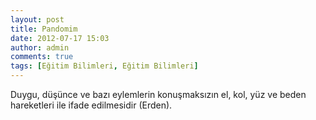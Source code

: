 ```yaml
---
layout: post
title: Pandomim
date: 2012-07-17 15:03
author: admin
comments: true
tags: [Eğitim Bilimleri, Eğitim Bilimleri]
---
```

Duygu, düşünce ve bazı eylemlerin konuşmaksızın el, kol, yüz ve beden hareketleri ile ifade edilmesidir (Erden).
